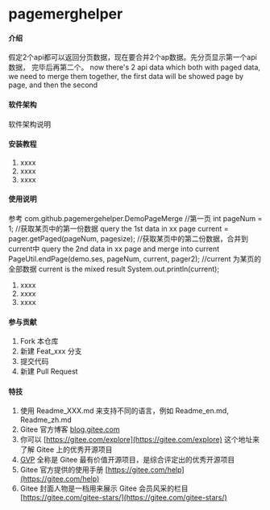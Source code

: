 # pagemerghelper

#### 介绍
假定2个api都可以返回分页数据，现在要合并2个ap数据。先分页显示第一个api数据， 完毕后再第二个。
now there's 2 api data which both with paged data, we need to merge them together, the first data will be showed page by page, and then the second

#### 软件架构
软件架构说明


#### 安装教程

1.  xxxx
2.  xxxx
3.  xxxx

#### 使用说明

参考 com.github.pagemergehelper.DemoPageMerge
		//第一页
		int pageNum = 1;
		//获取某页中的第一份数据 query the 1st data in xx page
		current = pager.getPaged(pageNum, pagesize);
		//获取某页中的第二份数据，合并到current中 query the 2nd data in xx page and merge into current
		PageUtil.endPage(demo.ses, pageNum, current, pager2);
		//current 为某页的全部数据  current is the mixed result
		System.out.println(current);

1.  xxxx
2.  xxxx
3.  xxxx

#### 参与贡献

1.  Fork 本仓库
2.  新建 Feat_xxx 分支
3.  提交代码
4.  新建 Pull Request


#### 特技

1.  使用 Readme\_XXX.md 来支持不同的语言，例如 Readme\_en.md, Readme\_zh.md
2.  Gitee 官方博客 [blog.gitee.com](https://blog.gitee.com)
3.  你可以 [https://gitee.com/explore](https://gitee.com/explore) 这个地址来了解 Gitee 上的优秀开源项目
4.  [GVP](https://gitee.com/gvp) 全称是 Gitee 最有价值开源项目，是综合评定出的优秀开源项目
5.  Gitee 官方提供的使用手册 [https://gitee.com/help](https://gitee.com/help)
6.  Gitee 封面人物是一档用来展示 Gitee 会员风采的栏目 [https://gitee.com/gitee-stars/](https://gitee.com/gitee-stars/)
